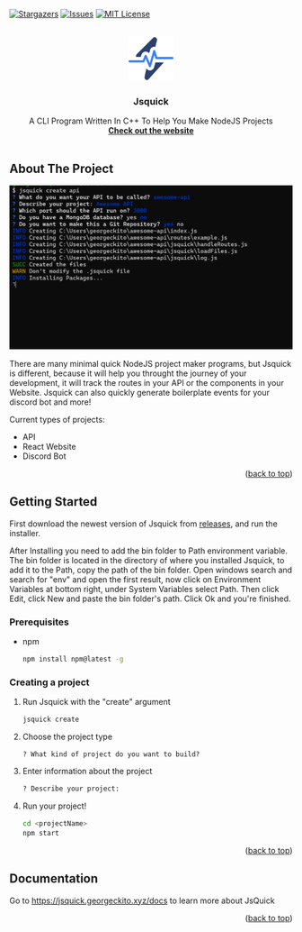 <a id="readme-top"></a>



[![Stargazers][stars-shield]][stars-url]
[![Issues][issues-shield]][issues-url]
[![MIT License][license-shield]][license-url]



<!-- PROJECT LOGO -->
<br />
<div align="center">
  <a href="https://github.com/george-ckito/jsquick">
    <img src="images/jsquick.png" alt="Logo" width="80" height="80">
  </a>

  <h3 align="center">Jsquick</h3>

  <p align="center">
    A CLI Program Written In C++ To Help You Make NodeJS Projects
    <br />
    <a href="https://jsquick.georgeckito.xyz"><strong>Check out the website</strong></a>
    <br />
    <br />
  </p>
</div>


<!-- ABOUT THE PROJECT -->
## About The Project

[![JsQuick][product-screenshot]]()

There are many minimal quick NodeJS project maker programs, but Jsquick is different, because it will help you throught the journey of your development, it will track the routes in your API or the components in your Website. Jsquick can also quickly generate boilerplate events for your discord bot and more!

Current types of projects:
* API
* React Website
* Discord Bot

<p align="right">(<a href="#readme-top">back to top</a>)</p>


<!-- GETTING STARTED -->
## Getting Started

First download the newest version of Jsquick from <a href="https://github.com/george-ckito/jsquick/releases">releases</a>, and run the installer.

After Installing you need to add the bin folder to Path environment variable. The bin folder is located in the directory of where you installed Jsquick,
to add it to the Path, copy the path of the bin folder. Open windows search and search for "env" and open the first result, now click on Environment Variables at bottom right,
under System Variables select Path. Then click Edit, click New and paste the bin folder's path. Click Ok and you're finished.

### Prerequisites

* npm
  ```sh
  npm install npm@latest -g
  ```

### Creating a project



1. Run Jsquick with the "create" argument
   ```sh
   jsquick create
   ```
2. Choose the project type
   ```
   ? What kind of project do you want to build?
   ```
3. Enter information about the project
   ```sh
   ? Describe your project:
   ```
4. Run your project!
   ```sh
   cd <projectName>
   npm start
   ```

<p align="right">(<a href="#readme-top">back to top</a>)</p>



<!-- USAGE EXAMPLES -->
## Documentation

Go to https://jsquick.georgeckito.xyz/docs to learn more about JsQuick

<p align="right">(<a href="#readme-top">back to top</a>)</p>



<!-- MARKDOWN LINKS & IMAGES -->
<!-- https://www.markdownguide.org/basic-syntax/#reference-style-links -->
[stars-shield]: https://img.shields.io/github/stars/othneildrew/Best-README-Template.svg?style=for-the-badge
[stars-url]: https://github.com/george-ckito/jsquick/stargazers
[issues-shield]: https://img.shields.io/github/issues/othneildrew/Best-README-Template.svg?style=for-the-badge
[issues-url]: https://github.com/github.com/george-ckito/jsquick/issues
[license-shield]: https://img.shields.io/github/license/othneildrew/Best-README-Template.svg?style=for-the-badge
[license-url]: https://github.com/github.com/george-ckito/jsquick/blob/master/LICENSE
[product-screenshot]: images/screenshot.png
